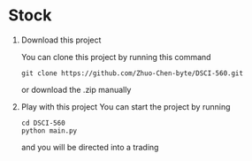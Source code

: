 # Stock #
1. Download this project

    You can clone this project by running this command
  
    ```shell
    git clone https://github.com/Zhuo-Chen-byte/DSCI-560.git
    ```
    
    or download the .zip manually
    
2. Play with this project
    You can start the project by running
    
    ```shell
    cd DSCI-560
    python main.py
    ```
    
    and you will be directed into a trading
